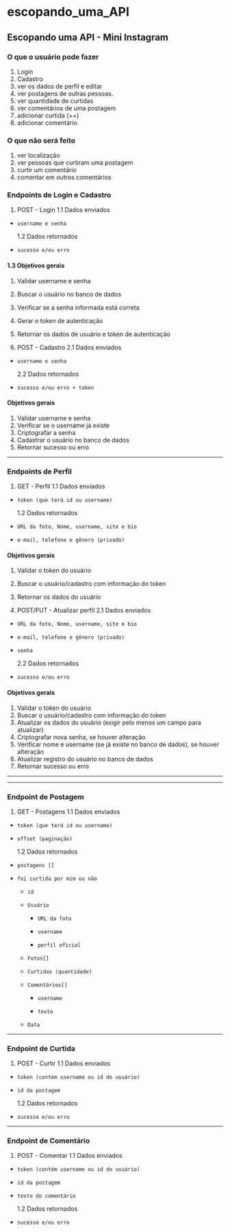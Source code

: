 # escopando_uma_API
## Escopando uma API - Mini Instagram

### O que o usuário pode fazer

1. Login
2. Cadastro
3. ver os dados de perfil e editar
4. ver postagens de outras pessoas.
5. ver quantidade de curtidas
6. ver comentários de uma postagem
7. adicionar curtida (++)
8. adicionar comentário

### O que não será feito

1. ver localização
2. ver pessoas que curtiram uma postagem
3. curtir um comentário
4. comentar em outros comentários

### Endpoints de Login e Cadastro

1. POST - Login
   1.1 Dados enviados

-     username e senha

  1.2 Dados retornados

-     sucesso e/ou erro

#### 1.3 Objetivos gerais

1. Validar username e senha
2. Buscar o usuário no banco de dados
3. Verificar se a senha informada está correta
4. Gerar o token de autenticação
5. Retornar os dados de usuário e token de autenticação

6. POST - Cadastro
   2.1 Dados enviados

-     username e senha

  2.2 Dados retornados

-     sucesso e/ou erro + token

#### Objetivos gerais

1. Validar username e senha
2. Verificar se o username já existe
3. Criptografar a senha
4. Cadastrar o usuário no banco de dados
5. Retornar sucesso ou erro

---

### Endpoints de Perfil

1. GET - Perfil
   1.1 Dados enviados

-     token (que terá id ou username)

  1.2 Dados retornados

-     URL da foto, Nome, username, site e bio
-     e-mail, telefone e gênero (privado)

#### Objetivos gerais

1. Validar o token do usuário
2. Buscar o usuário/cadastro com informação do token
3. Retornar os dados do usuário

4. POST/PUT - Atualizar perfil
   2.1 Dados enviados

-     URL da foto, Nome, username, site e bio
-     e-mail, telefone e gênero (privado)
-     senha
  2.2 Dados retornados
-     sucesso e/ou erro

#### Objetivos gerais

1. Validar o token do usuário
2. Buscar o usuário/cadastro com informação do token
3. Atualizar os dados do usuário (exigir pelo menos um campo para atualizar)
4. Criptografar nova senha, se houver alteração
5. Verificar nome e username (se já existe no banco de dados), se houver alteração
6. Atualizar registro do usuário no banco de dados
7. Retornar sucesso ou erro

---

---

### Endpoint de Postagem

1. GET - Postagens
   1.1 Dados enviados

-     token (que terá id ou username)
-     offset (paginação)
  1.2 Dados retornados
-     postagens []
-     foi curtida por mim ou não
  -     id
  -     Usuário
    -     URL da foto
    -     username
    -     perfil oficial
  -     Fotos[]
  -     Curtidas (quantidade)
  -     Comentários[]
    -     username
    -     texto
  -     Data

---

### Endpoint de Curtida

1. POST - Curtir
   1.1 Dados enviados

-     token (contém username ou id do usuário)
-     id da postagem

  1.2 Dados retornados

-     sucesso e/ou erro

---

### Endpoint de Comentário

1. POST - Comentar
   1.1 Dados enviados

-     token (contém username ou id do usuário)
-     id da postagem
-     texto do comentário

  1.2 Dados retornados

-     sucesso e/ou erro
